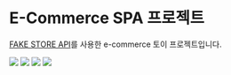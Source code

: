 # E-Commerce SPA 프로젝트

[FAKE STORE API](https://fakestoreapi.com/)를 사용한 e-commerce 토이 프로젝트입니다.

<img src="https://img.shields.io/badge/Vue-4FC08D?style=for-the-badge&logo=vue&logoColor=white">  <img src="https://img.shields.io/badge/TypeScript-3178C6?style=for-the-badge&logo=vue&logoColor=white">  <img src="https://img.shields.io/badge/Vite-646CFF?style=for-the-badge&logo=vue&logoColor=white">  <img src="https://img.shields.io/badge/daisyUI-06B6D4?style=for-the-badge&logo=vue&logoColor=white">
